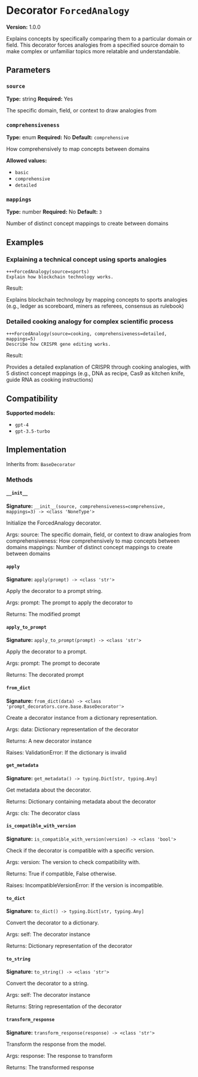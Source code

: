 # Decorator `ForcedAnalogy`

**Version:** 1.0.0

Explains concepts by specifically comparing them to a particular domain or field. This decorator forces analogies from a specified source domain to make complex or unfamiliar topics more relatable and understandable.

## Parameters

### `source`

**Type:** string
**Required:** Yes

The specific domain, field, or context to draw analogies from

### `comprehensiveness`

**Type:** enum
**Required:** No
**Default:** `comprehensive`

How comprehensively to map concepts between domains

**Allowed values:**

- `basic`
- `comprehensive`
- `detailed`

### `mappings`

**Type:** number
**Required:** No
**Default:** `3`

Number of distinct concept mappings to create between domains

## Examples

### Explaining a technical concept using sports analogies

```
+++ForcedAnalogy(source=sports)
Explain how blockchain technology works.
```

Result:

Explains blockchain technology by mapping concepts to sports analogies (e.g., ledger as scoreboard, miners as referees, consensus as rulebook)

### Detailed cooking analogy for complex scientific process

```
+++ForcedAnalogy(source=cooking, comprehensiveness=detailed, mappings=5)
Describe how CRISPR gene editing works.
```

Result:

Provides a detailed explanation of CRISPR through cooking analogies, with 5 distinct concept mappings (e.g., DNA as recipe, Cas9 as kitchen knife, guide RNA as cooking instructions)

## Compatibility

**Supported models:**

- `gpt-4`
- `gpt-3.5-turbo`

## Implementation

Inherits from: `BaseDecorator`

### Methods

#### `__init__`

**Signature:** `__init__(source, comprehensiveness=comprehensive, mappings=3) -> <class 'NoneType'>`

Initialize the ForcedAnalogy decorator.

Args:
    source: The specific domain, field, or context to draw analogies from
    comprehensiveness: How comprehensively to map concepts between domains
    mappings: Number of distinct concept mappings to create between domains

#### `apply`

**Signature:** `apply(prompt) -> <class 'str'>`

Apply the decorator to a prompt string.

Args:
    prompt: The prompt to apply the decorator to


Returns:
    The modified prompt

#### `apply_to_prompt`

**Signature:** `apply_to_prompt(prompt) -> <class 'str'>`

Apply the decorator to a prompt.

Args:
    prompt: The prompt to decorate

Returns:
    The decorated prompt

#### `from_dict`

**Signature:** `from_dict(data) -> <class 'prompt_decorators.core.base.BaseDecorator'>`

Create a decorator instance from a dictionary representation.

Args:
    data: Dictionary representation of the decorator

Returns:
    A new decorator instance

Raises:
    ValidationError: If the dictionary is invalid

#### `get_metadata`

**Signature:** `get_metadata() -> typing.Dict[str, typing.Any]`

Get metadata about the decorator.

Returns:
    Dictionary containing metadata about the decorator


Args:
    cls: The decorator class

#### `is_compatible_with_version`

**Signature:** `is_compatible_with_version(version) -> <class 'bool'>`

Check if the decorator is compatible with a specific version.

Args:
    version: The version to check compatibility with.


Returns:
    True if compatible, False otherwise.


Raises:
    IncompatibleVersionError: If the version is incompatible.

#### `to_dict`

**Signature:** `to_dict() -> typing.Dict[str, typing.Any]`

Convert the decorator to a dictionary.

Args:
    self: The decorator instance

Returns:
    Dictionary representation of the decorator

#### `to_string`

**Signature:** `to_string() -> <class 'str'>`

Convert the decorator to a string.

Args:
    self: The decorator instance

Returns:
    String representation of the decorator

#### `transform_response`

**Signature:** `transform_response(response) -> <class 'str'>`

Transform the response from the model.

Args:
    response: The response to transform

Returns:
    The transformed response
